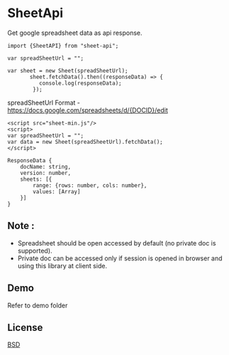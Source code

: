 # SheetApi

Get google spreadsheet data as api response.

```
import {SheetAPI} from "sheet-api";

var spreadSheetUrl = "";

var sheet = new Sheet(spreadSheetUrl);
       sheet.fetchData().then((responseData) => {
          console.log(responseData);
        });

``` 

spreadSheetUrl Format - https://docs.google.com/spreadsheets/d/{DOCID}/edit

``` 
<script src="sheet-min.js"/>
<script>
var spreadSheetUrl = "";
var data = new Sheet(spreadSheetUrl).fetchData();
</script>

``` 

```
ResponseData {
    docName: string,
    version: number,
    sheets: [{
        range: {rows: number, cols: number},
        values: [Array]
    }]
} 
```

## Note : 
- Spreadsheet should be open accessed by default (no private doc is supported). 
- Private doc can be accessed only if session is opened in browser and using this library at client side.

## Demo

Refer to demo folder

## License

[BSD](./LICENSE)

